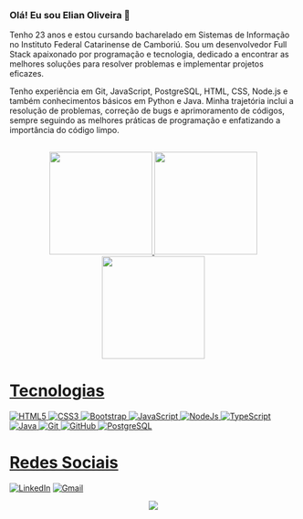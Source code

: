 <header>
    <link rel="stylesheet" href="https://cdn.jsdelivr.net/gh/devicons/devicon@latest/devicon.min.css">
</header>

### Olá! Eu sou Elian Oliveira 👋
Tenho 23 anos e estou cursando bacharelado em Sistemas de Informação no Instituto Federal Catarinense de Camboriú. Sou um desenvolvedor Full Stack apaixonado por programação e tecnologia, dedicado a encontrar as melhores soluções para resolver problemas e implementar projetos eficazes.

Tenho experiência em Git, JavaScript, PostgreSQL, HTML, CSS, Node.js e também conhecimentos básicos em Python e Java. Minha trajetória inclui a resolução de problemas, correção de bugs e aprimoramento de códigos, sempre seguindo as melhores práticas de programação e enfatizando a importância do código limpo.
##

<div align="center">
  <a href="https://github.com/elianoliver">
  <img height="180em" src="https://github-readme-stats.vercel.app/api/top-langs/?username=anuraghazra&layout=donut&theme=radical"/>
  <img height="180em" src="https://github-readme-stats.vercel.app/api?username=elianoliver&show_icons=true&theme=radical"/>
  <img height="180em" src="https://streak-stats.demolab.com?user=elianoliver&theme=radical&hide_border=false&locale=pt_BR&mode=weekly&card_width=790"/>
</div>


<div>
<h1>Tecnologias</h1>
<img alt="HTML5" src="https://img.shields.io/badge/html5-%23E34F26.svg?style=for-the-badge&logo=html5&logoColor=white">
<img alt="CSS3" src="https://img.shields.io/badge/css3-%231572B6.svg?style=for-the-badge&logo=css3&logoColor=white">
<img alt="Bootstrap" src="https://img.shields.io/badge/bootstrap-%238511FA.svg?style=for-the-badge&logo=bootstrap&logoColor=white">
<img alt="JavaScript" src="https://img.shields.io/badge/javascript-%23323330.svg?style=for-the-badge&logo=javascript&logoColor=%23F7DF1E">
<img alt="NodeJs" src="https://img.shields.io/badge/node.js-6DA55F?style=for-the-badge&logo=node.js&logoColor=white">
<img alt="TypeScript" src="https://img.shields.io/badge/typescript-%23007ACC.svg?style=for-the-badge&logo=typescript&logoColor=white">
<img alt="Java" src="https://img.shields.io/badge/java-%23ED8B00.svg?style=for-the-badge&logo=openjdk&logoColor=white">
<img alt="Git" src="https://img.shields.io/badge/git-%23F05033.svg?style=for-the-badge&logo=git&logoColor=white">
<img alt="GitHub" src="https://img.shields.io/badge/github-%23121011.svg?style=for-the-badge&logo=github&logoColor=white">
<img alt="PostgreSQL" src="https://img.shields.io/badge/postgres-%23316192.svg?style=for-the-badge&logo=postgresql&logoColor=white">
</div>

<div>
<h1>Redes Sociais</h1>
<a href="https://www.linkedin.com/in/elian-oliveira/"><img alt="LinkedIn" src="https://img.shields.io/badge/LinkedIn-0077B5?style=for-the-badge&logo=linkedin&logoColor=white"></a>
<a href="mailto:elianoliveira234@gmail.com"><img alt="Gmail" src="https://img.shields.io/badge/Gmail-D14836?style=for-the-badge&logo=gmail&logoColor=white"></a>
<p align="center"><img align="center" src="https://profile-counter.glitch.me/{elianoliver}/count.svg" /></p> 
</div>




    
    

